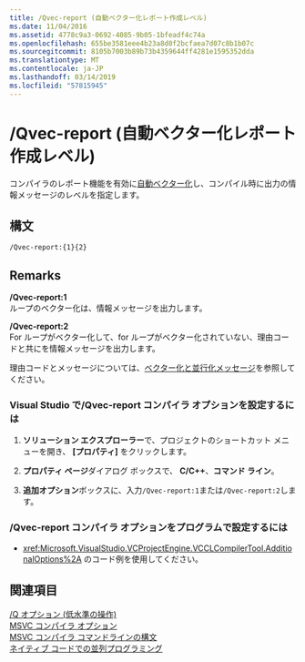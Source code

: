 ```yaml
---
title: /Qvec-report (自動ベクター化レポート作成レベル)
ms.date: 11/04/2016
ms.assetid: 4778c9a3-0692-4085-9b05-1bfeadf4c74a
ms.openlocfilehash: 655be3581eee4b23a8d0f2bcfaea7d07c8b1b07c
ms.sourcegitcommit: 8105b7003b89b73b4359644ff4281e1595352dda
ms.translationtype: MT
ms.contentlocale: ja-JP
ms.lasthandoff: 03/14/2019
ms.locfileid: "57815945"
---
```

# <a name="qvec-report-auto-vectorizer-reporting-level"></a>/Qvec-report (自動ベクター化レポート作成レベル)

コンパイラのレポート機能を有効に[自動ベクター化](../../parallel/auto-parallelization-and-auto-vectorization.md)し、コンパイル時に出力の情報メッセージのレベルを指定します。

## <a name="syntax"></a>構文

```
/Qvec-report:{1}{2}
```

## <a name="remarks"></a>Remarks

**/Qvec-report:1**<br/>
ループのベクター化は、情報メッセージを出力します。

**/Qvec-report:2**<br/>
For ループがベクター化して、for ループがベクター化されていない、理由コードと共にを情報メッセージを出力します。

理由コードとメッセージについては、[ベクター化と並行化メッセージ](../../error-messages/tool-errors/vectorizer-and-parallelizer-messages.md)を参照してください。

### <a name="to-set-the-qvec-report-compiler-option-in-visual-studio"></a>Visual Studio で/Qvec-report コンパイラ オプションを設定するには

1. **ソリューション エクスプローラー**で、プロジェクトのショートカット メニューを開き、 **[プロパティ]** をクリックします。

1. **プロパティ ページ**ダイアログ ボックスで、 **C/C++**、**コマンド ライン**。

1. **追加オプション**ボックスに、入力`/Qvec-report:1`または`/Qvec-report:2`します。

### <a name="to-set-the-qvec-report-compiler-option-programmatically"></a>/Qvec-report コンパイラ オプションをプログラムで設定するには

- <xref:Microsoft.VisualStudio.VCProjectEngine.VCCLCompilerTool.AdditionalOptions%2A> のコード例を使用してください。

## <a name="see-also"></a>関連項目

[/Q オプション (低水準の操作)](q-options-low-level-operations.md)<br/>
[MSVC コンパイラ オプション](compiler-options.md)<br/>
[MSVC コンパイラ コマンドラインの構文](compiler-command-line-syntax.md)<br/>
[ネイティブ コードでの並列プログラミング](https://blogs.msdn.microsoft.com/nativeconcurrency/2012/04/12/auto-vectorizer-in-visual-studio-2012-overview/)
